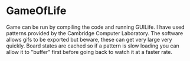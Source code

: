 # GameOfLife

Game can be run by compiling the code and running GUILife. I have used patterns
provided by the Cambridge Computer Laboratory. The software allows gifs to be
exported but beware, these can get very large very quickly. Board states are
cached so if a pattern is slow loading you can allow it to "buffer" first 
before going back to watch it at a faster rate.
